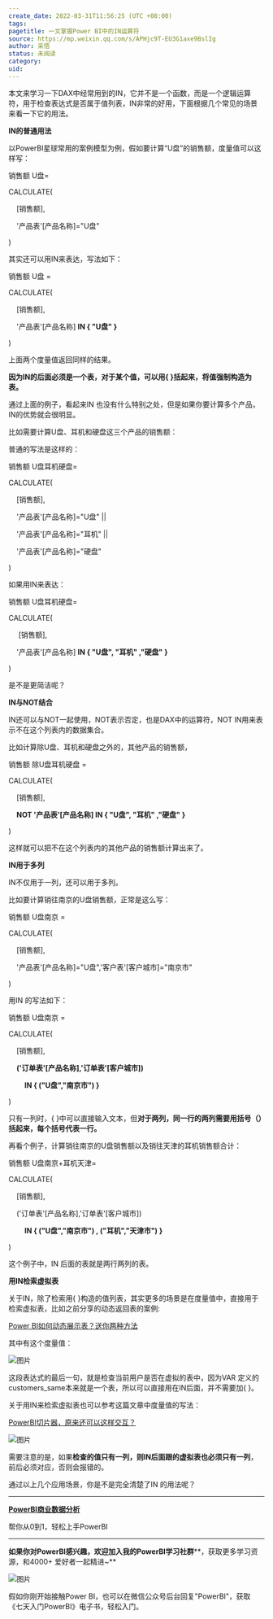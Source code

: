 ```yaml
---
create_date: 2022-03-31T11:56:25 (UTC +08:00)
tags: 
pagetitle: 一文掌握Power BI中的IN运算符
source: https://mp.weixin.qq.com/s/APHjc9T-EU3G1axe9BslIg
author: 采悟
status: 未阅读
category: 
uid: 
---
```


本文来学习一下DAX中经常用到的IN，它并不是一个函数，而是一个逻辑运算符，用于检查表达式是否属于值列表，IN非常的好用，下面根据几个常见的场景来看一下它的用法。  

**IN的普通用法**

以PowerBI星球常用的案例模型为例，假如要计算“U盘”的销售额，度量值可以这样写：  

销售额 U盘= 

CALCULATE(

    \[销售额\],

    '产品表'\[产品名称\]="U盘"

)

其实还可以用IN来表达，写法如下：  

销售额 U盘 = 

CALCULATE(

    \[销售额\],

    '产品表'\[产品名称\] **IN { "U盘" }** 

)

上面两个度量值返回同样的结果。

**因为IN的后面必须是一个表，对于某个值，可以用{ }括起来，将值强制构造为表。**

通过上面的例子，看起来IN 也没有什么特别之处，但是如果你要计算多个产品，IN的优势就会很明显。

比如需要计算U盘、耳机和硬盘这三个产品的销售额：

普通的写法是这样的：

销售额 U盘耳机硬盘=

CALCULATE(

    \[销售额\],

    '产品表'\[产品名称\]="U盘" ||

    '产品表'\[产品名称\]="耳机" ||

    '产品表'\[产品名称\]="硬盘"

)

如果用IN来表达：  

销售额 U盘耳机硬盘= 

CALCULATE(

     \[销售额\],

    '产品表'\[产品名称\] **IN { "U盘", "耳机" ,"硬盘" }**

)

是不是更简洁呢？  

**IN与NOT结合**

IN还可以与NOT一起使用，NOT表示否定，也是DAX中的运算符，NOT IN用来表示不在这个列表内的数据集合。

比如计算除U盘、耳机和硬盘之外的，其他产品的销售额，

销售额 除U盘耳机硬盘 =

CALCULATE(

    \[销售额\], 

    **NOT '产品表'\[产品名称\] IN { "U盘", "耳机" ,"硬盘" }**

)

这样就可以把不在这个列表内的其他产品的销售额计算出来了。

**IN用于多列**  

IN不仅用于一列，还可以用于多列。

比如要计算销往南京的U盘销售额，正常是这么写：

销售额 U盘南京 = 

CALCULATE(

    \[销售额\],

    '产品表'\[产品名称\]="U盘",'客户表'\[客户城市\]="南京市"

)

用IN 的写法如下：  

销售额 U盘南京 = 

CALCULATE(

    \[销售额\],

    **('订单表'\[产品名称\],'订单表'\[客户城市\])** 

        **IN { ("U盘","南京市") }**

)

只有一列时，{ }中可以直接输入文本，但**对于两列，同一行的两列需要用括号（）括起来，每个括号代表一行。**

再看个例子，计算销往南京的U盘销售额以及销往天津的耳机销售额合计：  

销售额 U盘南京+耳机天津= 

CALCULATE(

    \[销售额\],

    ('订单表'\[产品名称\],'订单表'\[客户城市\]) 

        **IN { ("U盘","南京市") , ("耳机","天津市") }**

)

这个例子中，IN 后面的表就是两行两列的表。  

**用IN检索虚拟表**

关于IN，除了检索用{ }构造的值列表，其实更多的场景是在度量值中，直接用于检索虚拟表，比如之前分享的动态返回表的案例:

[Power BI如何动态展示表？送你两种方法](http://mp.weixin.qq.com/s?__biz=MzA4MzQwMjY4MA==&mid=2484074639&idx=1&sn=03b003d199f754794c0bac8af15c50e0&chksm=8e0c5258b97bdb4e0aa92667a047bca5c7705f86a6c2b4ac66e3eefc171ca95e6891a433ecff&scene=21#wechat_redirect)  

其中有这个度量值：  

![图片](https://mmbiz.qpic.cn/mmbiz_png/aHEbZtANQJPoT4k4an0MEQe427woeQyenllTwM3nZ6kBqptvEUBlp5ibosAaTjgWicrcIH8QTlsEAIwtDPO0tDAA/640?wx_fmt=png&wxfrom=5&wx_lazy=1&wx_co=1)

这段表达式的最后一句，就是检查当前用户是否在虚拟的表中，因为VAR 定义的customers\_same本来就是一个表，所以可以直接用在IN后面，并不需要加{ }。

关于用IN来检索虚拟表也可以参考这篇文章中度量值的写法：

[PowerBI切片器，原来还可以这样交互？](http://mp.weixin.qq.com/s?__biz=MzA4MzQwMjY4MA==&mid=2484074281&idx=1&sn=ea825a10f8bb56815772997dcccfff08&chksm=8e0c5dfeb97bd4e8b6bf810457b5c579cf6633545260ce2097d21bc48e187bd88f49f3c528bf&scene=21#wechat_redirect)  

![图片](https://mmbiz.qpic.cn/mmbiz_png/aHEbZtANQJPCJlp1D6Kibt9mGDlkENsicy8r51JkUBAic6wR3CwNPLdAjcba9zMjZSibLPMdY3tOVsDbjwoorJx6KA/640?wx_fmt=png&wxfrom=5&wx_lazy=1&wx_co=1)

需要注意的是，如果**检查的值只有一列，则IN后面跟的虚拟表也必须只有一列**，前后必须对应，否则会报错的。

通过以上几个应用场景，你是不是完全清楚了IN 的用法呢？

___

[**PowerBI商业数据分析**](http://mp.weixin.qq.com/s?__biz=MzA4MzQwMjY4MA==&mid=2484074987&idx=1&sn=5cf4ba4b683ee9136bb7a26f6e9bcf01&chksm=8e0c533cb97bda2add48a4576b9c1e230249a5a4160dd93cd677a37ea21d26fc9cc26fc4cb1c&scene=21#wechat_redirect)

帮你从0到1，轻松上手PowerBI

___

**如果你对PowerBI感兴趣，欢迎加入我的PowerBI学习社群****，获取更多学习资源，和4000+ 爱好者一起精进~**  

![图片](https://mmbiz.qpic.cn/mmbiz_png/aHEbZtANQJMFLnwgdbghRHPLicKRaV70mVCZVq8Fhm46rkciaeOrLFJCv5f1omJxF8256YogHflkicEDM29aUMtaA/640?wx_fmt=png&wxfrom=5&wx_lazy=1&wx_co=1)

假如你刚开始接触Power BI，也可以在微信公众号后台回复"PowerBI"，获取《七天入门PowerBI》电子书，轻松入门。
